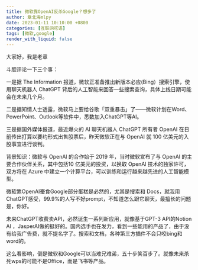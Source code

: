 ```yaml
---
title: 微软靠OpenAI反杀Google？想多了
author: 章北海mlpy
date: 2023-01-11 10:10:00 +0800
categories: [互联网呓语]
tags: [微软,google]
render_with_liquid: false
---
```


大家好，我是老章

斗胆评论一下三个事：

一是据 The Information 报道，微软正准备推出新版本必应(Bing）搜索引擎，使用聊天机器人 ChatGPT 背后的人工智能来回答一些搜索查询，具体上线日期可能会在未来几个月。

二是据知情人士透露，微软马上要给谷歌「双重暴击」了——微软计划在Word、PowerPoint、Outlook等软件中，悉数加入ChatGPT等AI。

三是据国外媒体报道，最近爆火的 AI 聊天机器人 ChatGPT 所有者 OpenAI 在日前传出打算以要约形式出售股票后，昨天微软正在与 OpenAI 就 100 亿美元的入股事宜进行谈判。

背景知识：微软与 OpenAl 的合作始于 2019 年，当时微软宣布了与 OpenAl 的主要合作伙伴关系，其中包括10 亿美元的投资，以换取 OpenAl 技术的独家许可，双方将在 Azure 中建立一个计算平台，可以训练和运行越来越先进的人工智能模型。

微软靠OpenAI蚕食Google部分蛋糕是必然的，尤其是搜索和 Docs，就我用ChatGPT感受，99.9%的人写不好prompt，不知道怎么跟它聊天，最擅长的问题是，你好。

未来ChatGPT收费卖API，必然诞生一系列新应用，就像基于GPT-3 API的Notion AI ，JasperAI做的挺好的。国内选手也在发力，看到一些能用的产品了，由于没有给我广告费，就不提名字了。搜索和文档，各种第三方插件不会只咬bing和word的。

这么看影响，倒是微软和Google可以当难兄难弟，五十步笑百步了。就像未来杀死wps的可能不是Office，而是飞书等产品。